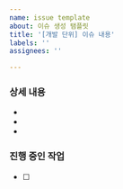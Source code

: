 ```yaml
---
name: issue template
about: 이슈 생성 탬플릿
title: '[개발 단위] 이슈 내용'
labels: ''
assignees: ''

---
```


### 상세 내용
- 
- 
- 

### 진행 중인 작업
- [ ] 
